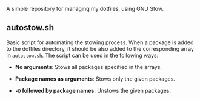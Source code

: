 A simple repository for managing my dotfiles, using GNU Stow.

## autostow.sh

Basic script for automating the stowing process. When a package is added to the dotfiles directory,
it should be also added to the corresponding array in `autostow.sh`. The script can be used in the
following ways:

- **No arguments**: Stows all packages specified in the arrays.

- **Package names as arguments**: Stows only the given packages.

- **`-D` followed by package names**: Unstows the given packages.

